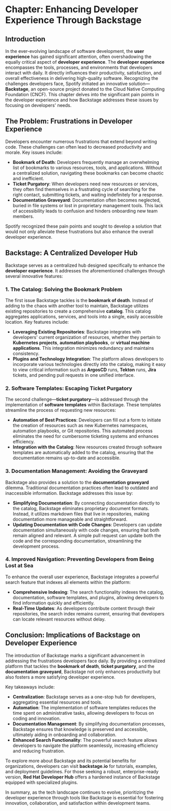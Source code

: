  # Chapter: Enhancing Developer Experience Through Backstage

## Introduction

In the ever-evolving landscape of software development, the **user experience** has gained significant attention, often overshadowing the equally critical aspect of **developer experience**. The **developer experience** encompasses the tools, processes, and environments that developers interact with daily. It directly influences their productivity, satisfaction, and overall effectiveness in delivering high-quality software. Recognizing the challenges developers face, Spotify initiated an innovative solution—**Backstage**, an open-source project donated to the Cloud Native Computing Foundation (CNCF). This chapter delves into the significant pain points in the developer experience and how Backstage addresses these issues by focusing on developers' needs.

## The Problem: Frustrations in Developer Experience

Developers encounter numerous frustrations that extend beyond writing code. These challenges can often lead to decreased productivity and morale. Key issues include:

- **Bookmark of Death**: Developers frequently manage an overwhelming list of bookmarks to various resources, tools, and applications. Without a centralized solution, navigating these bookmarks can become chaotic and inefficient.
- **Ticket Purgatory**: When developers need new resources or services, they often find themselves in a frustrating cycle of searching for the right contact, submitting tickets, and waiting indefinitely for a response.
- **Documentation Graveyard**: Documentation often becomes neglected, buried in file systems or lost in proprietary management tools. This lack of accessibility leads to confusion and hinders onboarding new team members.

Spotify recognized these pain points and sought to develop a solution that would not only alleviate these frustrations but also enhance the overall developer experience.

## Backstage: A Centralized Developer Hub

Backstage serves as a centralized hub designed specifically to enhance the **developer experience**. It addresses the aforementioned challenges through several innovative features:

### 1. The Catalog: Solving the Bookmark Problem

The first issue Backstage tackles is the **bookmark of death**. Instead of adding to the chaos with another tool to maintain, Backstage utilizes existing repositories to create a comprehensive **catalog**. This catalog aggregates applications, services, and tools into a single, easily accessible location. Key features include:

- **Leveraging Existing Repositories**: Backstage integrates with developers' current organization of resources, whether they pertain to **Kubernetes projects**, **automation playbooks**, or **virtual machine applications**. This integration minimizes redundancy and maintains consistency.
- **Plugins and Technology Integration**: The platform allows developers to incorporate various technologies directly into the catalog, making it easy to view critical information such as **ArgosCD** runs, **Tekton** runs, **Jira** tickets, and pending pull requests in one unified interface.

### 2. Software Templates: Escaping Ticket Purgatory

The second challenge—**ticket purgatory**—is addressed through the implementation of **software templates** within Backstage. These templates streamline the process of requesting new resources:

- **Automation of Best Practices**: Developers can fill out a form to initiate the creation of resources such as new Kubernetes namespaces, automation playbooks, or Git repositories. This automated process eliminates the need for cumbersome ticketing systems and enhances efficiency.
- **Integration with the Catalog**: New resources created through software templates are automatically added to the catalog, ensuring that the documentation remains up-to-date and accessible.

### 3. Documentation Management: Avoiding the Graveyard

Backstage also provides a solution to the **documentation graveyard** dilemma. Traditional documentation practices often lead to outdated and inaccessible information. Backstage addresses this issue by:

- **Simplifying Documentation**: By connecting documentation directly to the catalog, Backstage eliminates proprietary document formats. Instead, it utilizes markdown files that live in repositories, making documentation more manageable and straightforward.
- **Updating Documentation with Code Changes**: Developers can update documentation simultaneously with code changes, ensuring that both remain aligned and relevant. A simple pull request can update both the code and the corresponding documentation, streamlining the development process.

### 4. Improved Navigation: Preventing Developers from Being Lost at Sea

To enhance the overall user experience, Backstage integrates a powerful search feature that indexes all elements within the platform:

- **Comprehensive Indexing**: The search functionality indexes the catalog, documentation, software templates, and plugins, allowing developers to find information quickly and efficiently.
- **Real-Time Updates**: As developers contribute content through their repositories, the search index remains current, ensuring that developers can locate relevant resources without delay.

## Conclusion: Implications of Backstage on Developer Experience

The introduction of Backstage marks a significant advancement in addressing the frustrations developers face daily. By providing a centralized platform that tackles the **bookmark of death**, **ticket purgatory**, and the **documentation graveyard**, Backstage not only enhances productivity but also fosters a more satisfying developer experience. 

Key takeaways include:

- **Centralization**: Backstage serves as a one-stop hub for developers, aggregating essential resources and tools.
- **Automation**: The implementation of software templates reduces the time spent on administrative tasks, allowing developers to focus on coding and innovation.
- **Documentation Management**: By simplifying documentation processes, Backstage ensures that knowledge is preserved and accessible, ultimately aiding in onboarding and collaboration.
- **Enhanced Search Functionality**: The powerful search feature allows developers to navigate the platform seamlessly, increasing efficiency and reducing frustration.

To explore more about Backstage and its potential benefits for organizations, developers can visit **backstage.io** for tutorials, examples, and deployment guidelines. For those seeking a robust, enterprise-ready version, **Red Hat Developer Hub** offers a hardened instance of Backstage equipped with specialized plugins. 

In summary, as the tech landscape continues to evolve, prioritizing the developer experience through tools like Backstage is essential for fostering innovation, collaboration, and satisfaction within development teams.



